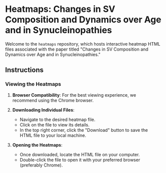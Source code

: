 # Heatmaps: Changes in SV Composition and Dynamics over Age and in Synucleinopathies

Welcome to the `heatmaps` repository, which hosts interactive heatmap HTML files associated with the paper titled "Changes in SV Composition and Dynamics over Age and in Synucleinopathies."

## Instructions

### Viewing the Heatmaps

1. **Browser Compatibility**: For the best viewing experience, we recommend using the Chrome browser.

2. **Downloading Individual Files**:
   - Navigate to the desired heatmap file.
   - Click on the file to view its details.
   - In the top right corner, click the "Download" button to save the HTML file to your local machine.

3. **Opening the Heatmaps**:
   - Once downloaded, locate the HTML file on your computer.
   - Double-click the file to open it with your preferred browser (preferably Chrome).

